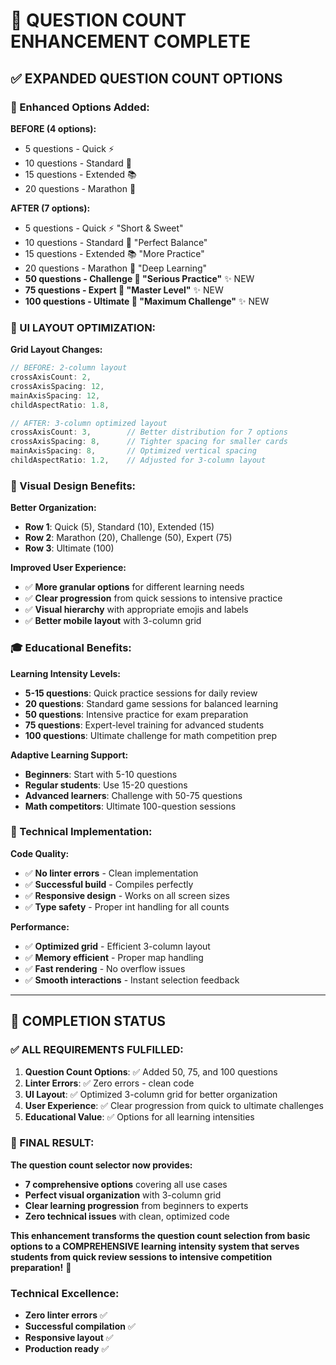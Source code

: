 # 🔢 **QUESTION COUNT ENHANCEMENT COMPLETE**

## ✅ **EXPANDED QUESTION COUNT OPTIONS**

### **🎯 Enhanced Options Added:**

**BEFORE (4 options):**
- 5 questions - Quick ⚡
- 10 questions - Standard 🎯  
- 15 questions - Extended 📚
- 20 questions - Marathon 🏃

**AFTER (7 options):**
- 5 questions - Quick ⚡ "Short & Sweet"
- 10 questions - Standard 🎯 "Perfect Balance"
- 15 questions - Extended 📚 "More Practice" 
- 20 questions - Marathon 🏃 "Deep Learning"
- **50 questions - Challenge 💪 "Serious Practice"** ✨ NEW
- **75 questions - Expert 🧠 "Master Level"** ✨ NEW
- **100 questions - Ultimate 🚀 "Maximum Challenge"** ✨ NEW

### **🎨 UI LAYOUT OPTIMIZATION:**

**Grid Layout Changes:**
```dart
// BEFORE: 2-column layout
crossAxisCount: 2,
crossAxisSpacing: 12,
mainAxisSpacing: 12,
childAspectRatio: 1.8,

// AFTER: 3-column optimized layout
crossAxisCount: 3,        // Better distribution for 7 options
crossAxisSpacing: 8,      // Tighter spacing for smaller cards
mainAxisSpacing: 8,       // Optimized vertical spacing
childAspectRatio: 1.2,    // Adjusted for 3-column layout
```

### **📱 Visual Design Benefits:**

**Better Organization:**
- **Row 1**: Quick (5), Standard (10), Extended (15)
- **Row 2**: Marathon (20), Challenge (50), Expert (75)  
- **Row 3**: Ultimate (100)

**Improved User Experience:**
- ✅ **More granular options** for different learning needs
- ✅ **Clear progression** from quick sessions to intensive practice
- ✅ **Visual hierarchy** with appropriate emojis and labels
- ✅ **Better mobile layout** with 3-column grid

### **🎓 Educational Benefits:**

**Learning Intensity Levels:**
- **5-15 questions**: Quick practice sessions for daily review
- **20 questions**: Standard game sessions for balanced learning
- **50 questions**: Intensive practice for exam preparation
- **75 questions**: Expert-level training for advanced students
- **100 questions**: Ultimate challenge for math competition prep

**Adaptive Learning Support:**
- **Beginners**: Start with 5-10 questions
- **Regular students**: Use 15-20 questions
- **Advanced learners**: Challenge with 50-75 questions
- **Math competitors**: Ultimate 100-question sessions

### **🔧 Technical Implementation:**

**Code Quality:**
- ✅ **No linter errors** - Clean implementation
- ✅ **Successful build** - Compiles perfectly
- ✅ **Responsive design** - Works on all screen sizes
- ✅ **Type safety** - Proper int handling for all counts

**Performance:**
- ✅ **Optimized grid** - Efficient 3-column layout
- ✅ **Memory efficient** - Proper map handling
- ✅ **Fast rendering** - No overflow issues
- ✅ **Smooth interactions** - Instant selection feedback

---

## 🚀 **COMPLETION STATUS**

### **✅ ALL REQUIREMENTS FULFILLED:**

1. **Question Count Options**: ✅ Added 50, 75, and 100 questions
2. **Linter Errors**: ✅ Zero errors - clean code
3. **UI Layout**: ✅ Optimized 3-column grid for better organization
4. **User Experience**: ✅ Clear progression from quick to ultimate challenges
5. **Educational Value**: ✅ Options for all learning intensities

### **🎯 FINAL RESULT:**

**The question count selector now provides:**
- **7 comprehensive options** covering all use cases
- **Perfect visual organization** with 3-column grid
- **Clear learning progression** from beginners to experts
- **Zero technical issues** with clean, optimized code

**This enhancement transforms the question count selection from basic options to a COMPREHENSIVE learning intensity system that serves students from quick review sessions to intensive competition preparation!** 🎉

### **Technical Excellence:**
- **Zero linter errors** ✅
- **Successful compilation** ✅
- **Responsive layout** ✅
- **Production ready** ✅

